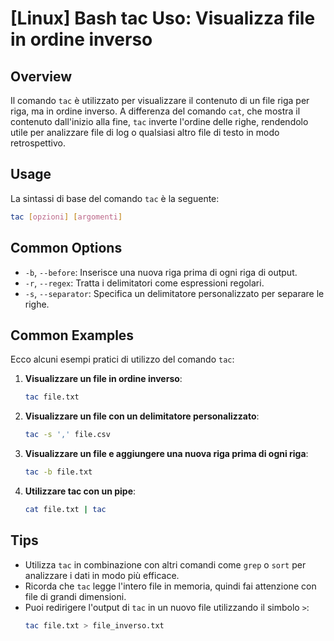 # [Linux] Bash tac Uso: Visualizza file in ordine inverso

## Overview
Il comando `tac` è utilizzato per visualizzare il contenuto di un file riga per riga, ma in ordine inverso. A differenza del comando `cat`, che mostra il contenuto dall'inizio alla fine, `tac` inverte l'ordine delle righe, rendendolo utile per analizzare file di log o qualsiasi altro file di testo in modo retrospettivo.

## Usage
La sintassi di base del comando `tac` è la seguente:

```bash
tac [opzioni] [argomenti]
```

## Common Options
- `-b`, `--before`: Inserisce una nuova riga prima di ogni riga di output.
- `-r`, `--regex`: Tratta i delimitatori come espressioni regolari.
- `-s`, `--separator`: Specifica un delimitatore personalizzato per separare le righe.

## Common Examples
Ecco alcuni esempi pratici di utilizzo del comando `tac`:

1. **Visualizzare un file in ordine inverso**:
   ```bash
   tac file.txt
   ```

2. **Visualizzare un file con un delimitatore personalizzato**:
   ```bash
   tac -s ',' file.csv
   ```

3. **Visualizzare un file e aggiungere una nuova riga prima di ogni riga**:
   ```bash
   tac -b file.txt
   ```

4. **Utilizzare tac con un pipe**:
   ```bash
   cat file.txt | tac
   ```

## Tips
- Utilizza `tac` in combinazione con altri comandi come `grep` o `sort` per analizzare i dati in modo più efficace.
- Ricorda che `tac` legge l'intero file in memoria, quindi fai attenzione con file di grandi dimensioni.
- Puoi redirigere l'output di `tac` in un nuovo file utilizzando il simbolo `>`:
   ```bash
   tac file.txt > file_inverso.txt
   ```